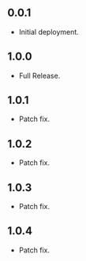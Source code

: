 ## 0.0.1

* Initial deployment.

## 1.0.0

* Full Release.

## 1.0.1

* Patch fix.

## 1.0.2

* Patch fix.

## 1.0.3

* Patch fix.

## 1.0.4

* Patch fix.
